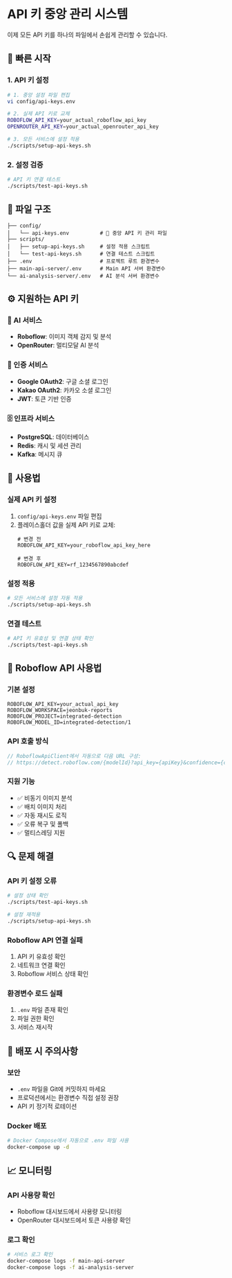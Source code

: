 # API 키 중앙 관리 시스템

이제 모든 API 키를 하나의 파일에서 손쉽게 관리할 수 있습니다.

## 🚀 빠른 시작

### 1. API 키 설정
```bash
# 1. 중앙 설정 파일 편집
vi config/api-keys.env

# 2. 실제 API 키로 교체
ROBOFLOW_API_KEY=your_actual_roboflow_api_key
OPENROUTER_API_KEY=your_actual_openrouter_api_key

# 3. 모든 서비스에 설정 적용
./scripts/setup-api-keys.sh
```

### 2. 설정 검증
```bash
# API 키 연결 테스트
./scripts/test-api-keys.sh
```

## 📁 파일 구조

```
├── config/
│   └── api-keys.env          # 🎯 중앙 API 키 관리 파일
├── scripts/
│   ├── setup-api-keys.sh     # 설정 적용 스크립트
│   └── test-api-keys.sh      # 연결 테스트 스크립트
├── .env                      # 프로젝트 루트 환경변수
├── main-api-server/.env      # Main API 서버 환경변수
└── ai-analysis-server/.env   # AI 분석 서버 환경변수
```

## ⚙️ 지원하는 API 키

### 🤖 AI 서비스
- **Roboflow**: 이미지 객체 감지 및 분석
- **OpenRouter**: 멀티모달 AI 분석

### 🔐 인증 서비스
- **Google OAuth2**: 구글 소셜 로그인
- **Kakao OAuth2**: 카카오 소셜 로그인
- **JWT**: 토큰 기반 인증

### 🗄️ 인프라 서비스
- **PostgreSQL**: 데이터베이스
- **Redis**: 캐시 및 세션 관리
- **Kafka**: 메시지 큐

## 🔧 사용법

### 실제 API 키 설정
1. `config/api-keys.env` 파일 편집
2. 플레이스홀더 값을 실제 API 키로 교체:
   ```env
   # 변경 전
   ROBOFLOW_API_KEY=your_roboflow_api_key_here
   
   # 변경 후
   ROBOFLOW_API_KEY=rf_1234567890abcdef
   ```

### 설정 적용
```bash
# 모든 서비스에 설정 자동 적용
./scripts/setup-api-keys.sh
```

### 연결 테스트
```bash
# API 키 유효성 및 연결 상태 확인
./scripts/test-api-keys.sh
```

## 🎯 Roboflow API 사용법

### 기본 설정
```env
ROBOFLOW_API_KEY=your_actual_api_key
ROBOFLOW_WORKSPACE=jeonbuk-reports
ROBOFLOW_PROJECT=integrated-detection
ROBOFLOW_MODEL_ID=integrated-detection/1
```

### API 호출 방식
```java
// RoboflowApiClient에서 자동으로 다음 URL 구성:
// https://detect.roboflow.com/{modelId}?api_key={apiKey}&confidence={confidence}&overlap={overlap}
```

### 지원 기능
- ✅ 비동기 이미지 분석
- ✅ 배치 이미지 처리
- ✅ 자동 재시도 로직
- ✅ 오류 복구 및 폴백
- ✅ 멀티스레딩 지원

## 🔍 문제 해결

### API 키 설정 오류
```bash
# 설정 상태 확인
./scripts/test-api-keys.sh

# 설정 재적용
./scripts/setup-api-keys.sh
```

### Roboflow API 연결 실패
1. API 키 유효성 확인
2. 네트워크 연결 확인
3. Roboflow 서비스 상태 확인

### 환경변수 로드 실패
1. `.env` 파일 존재 확인
2. 파일 권한 확인
3. 서비스 재시작

## 🚀 배포 시 주의사항

### 보안
- `.env` 파일을 Git에 커밋하지 마세요
- 프로덕션에서는 환경변수 직접 설정 권장
- API 키 정기적 로테이션

### Docker 배포
```bash
# Docker Compose에서 자동으로 .env 파일 사용
docker-compose up -d
```

## 📈 모니터링

### API 사용량 확인
- Roboflow 대시보드에서 사용량 모니터링
- OpenRouter 대시보드에서 토큰 사용량 확인

### 로그 확인
```bash
# 서비스 로그 확인
docker-compose logs -f main-api-server
docker-compose logs -f ai-analysis-server
```